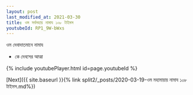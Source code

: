 ```yaml
---
layout: post
last_modified_at: 2021-03-30
title: ওম সর্বসহায় নামায ১০৮ টাইমস
youtubeId: RP1_9W-bWxs
---
```

 
 
 ওম দেবাদাতমানে নামায  
 
 -  কে দেবসের আত্মা 
 
  
 
  
 
 
 
 
 
 


{% include youtubePlayer.html id=page.youtubeId %}
 
[Next]({{ site.baseurl }}{% link  split2/_posts/2020-03-19-ওম মহামায়ায় নামায ১০৮ টাইমস.md%})
 
